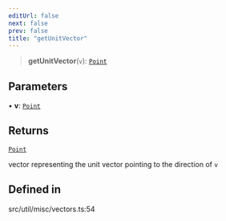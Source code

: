 ```yaml
---
editUrl: false
next: false
prev: false
title: "getUnitVector"
---
```


> **getUnitVector**(`v`): [`Point`](/api/classes/point/)

## Parameters

• **v**: [`Point`](/api/classes/point/)

## Returns

[`Point`](/api/classes/point/)

vector representing the unit vector pointing to the direction of `v`

## Defined in

src/util/misc/vectors.ts:54
